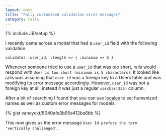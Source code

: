 ```yaml
---
layout: post
title: "Fully customised validation error messages"
category: rails
---
```

{% include JB/setup %}

I recently came across a model that had a `user_id` field with the following validation:

`validates :user_id, :length => { :minimum => 5 }`

Whenever someone tried to use a `user_id` that was too short, rails would respond with `User is too short (minimum is 5 characters)`. It looked like rails was assuming that `user_id` was a foreign key to a Users table and was modifying its error message accordingly. However, `user_id` was not a foreign key at all; instead it was just a regular `varchar(255)` column.

After a bit of searching I found that you can use [locales](http://stackoverflow.com/a/2859275/1420382) to set humanized names as well as custom error messages for models:

{% gist vaneyckt/8040afa3b95a412ba6bb %}

This now gives us the error message `User Id prefers the term 'vertically challenged'`.
